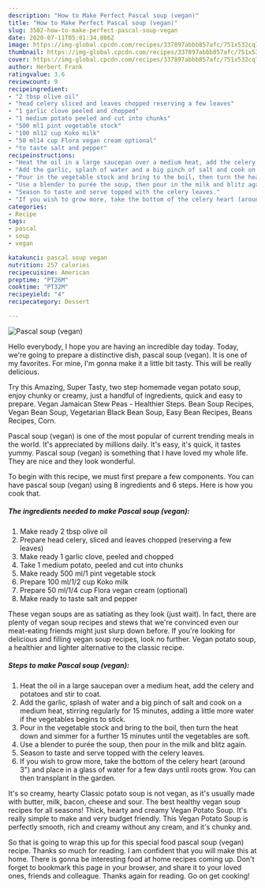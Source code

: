 ```yaml
---
description: "How to Make Perfect Pascal soup (vegan)"
title: "How to Make Perfect Pascal soup (vegan)"
slug: 3502-how-to-make-perfect-pascal-soup-vegan
date: 2020-07-11T05:01:34.086Z
image: https://img-global.cpcdn.com/recipes/337897abbb857afc/751x532cq70/pascal-soup-vegan-recipe-main-photo.jpg
thumbnail: https://img-global.cpcdn.com/recipes/337897abbb857afc/751x532cq70/pascal-soup-vegan-recipe-main-photo.jpg
cover: https://img-global.cpcdn.com/recipes/337897abbb857afc/751x532cq70/pascal-soup-vegan-recipe-main-photo.jpg
author: Herbert Frank
ratingvalue: 3.6
reviewcount: 9
recipeingredient:
- "2 tbsp olive oil"
- "head celery sliced and leaves chopped reserving a few leaves"
- "1 garlic clove peeled and chopped"
- "1 medium potato peeled and cut into chunks"
- "500 ml1 pint vegetable stock"
- "100 ml12 cup Koko milk"
- "50 ml14 cup Flora vegan cream optional"
- "to taste salt and pepper"
recipeinstructions:
- "Heat the oil in a large saucepan over a medium heat, add the celery and potatoes and stir to coat."
- "Add the garlic, splash of water and a big pinch of salt and cook on a medium heat, stirring regularly for 15 minutes, adding a little more water if the vegetables begins to stick."
- "Pour in the vegetable stock and bring to the boil, then turn the heat down and simmer for a further 15 minutes until the vegetables are soft."
- "Use a blender to purée the soup, then pour in the milk and blitz again."
- "Season to taste and serve topped with the celery leaves."
- "If you wish to grow more, take the bottom of the celery heart (around 3&#34;) and place in a glass of water for a few days until roots grow. You can then transplant in the garden."
categories:
- Recipe
tags:
- pascal
- soup
- vegan

katakunci: pascal soup vegan 
nutrition: 257 calories
recipecuisine: American
preptime: "PT26M"
cooktime: "PT32M"
recipeyield: "4"
recipecategory: Dessert

---
```



![Pascal soup (vegan)](https://img-global.cpcdn.com/recipes/337897abbb857afc/751x532cq70/pascal-soup-vegan-recipe-main-photo.jpg)

Hello everybody, I hope you are having an incredible day today. Today, we're going to prepare a distinctive dish, pascal soup (vegan). It is one of my favorites. For mine, I'm gonna make it a little bit tasty. This will be really delicious.

Try this Amazing, Super Tasty, two step homemade vegan potato soup, enjoy chunky or creamy, just a handful of ingredients, quick and easy to prepare. Vegan Jamaican Stew Peas - Healthier Steps. Bean Soup Recipes, Vegan Bean Soup, Vegetarian Black Bean Soup, Easy Bean Recipes, Beans Recipes, Corn.

Pascal soup (vegan) is one of the most popular of current trending meals in the world. It's appreciated by millions daily. It's easy, it's quick, it tastes yummy. Pascal soup (vegan) is something that I have loved my whole life. They are nice and they look wonderful.


To begin with this recipe, we must first prepare a few components. You can have pascal soup (vegan) using 8 ingredients and 6 steps. Here is how you cook that.

<!--inarticleads1-->

##### The ingredients needed to make Pascal soup (vegan):

1. Make ready 2 tbsp olive oil
1. Prepare head celery, sliced and leaves chopped (reserving a few leaves)
1. Make ready 1 garlic clove, peeled and chopped
1. Take 1 medium potato, peeled and cut into chunks
1. Make ready 500 ml/1 pint vegetable stock
1. Prepare 100 ml/1/2 cup Koko milk
1. Prepare 50 ml/1/4 cup Flora vegan cream (optional)
1. Make ready to taste salt and pepper


These vegan soups are as satiating as they look (just wait). In fact, there are plenty of vegan soup recipes and stews that we&#39;re convinced even our meat-eating friends might just slurp down before. If you&#39;re looking for delicious and filling vegan soup recipes, look no further. Vegan potato soup, a healthier and lighter alternative to the classic recipe. 

<!--inarticleads2-->

##### Steps to make Pascal soup (vegan):

1. Heat the oil in a large saucepan over a medium heat, add the celery and potatoes and stir to coat.
1. Add the garlic, splash of water and a big pinch of salt and cook on a medium heat, stirring regularly for 15 minutes, adding a little more water if the vegetables begins to stick.
1. Pour in the vegetable stock and bring to the boil, then turn the heat down and simmer for a further 15 minutes until the vegetables are soft.
1. Use a blender to purée the soup, then pour in the milk and blitz again.
1. Season to taste and serve topped with the celery leaves.
1. If you wish to grow more, take the bottom of the celery heart (around 3&#34;) and place in a glass of water for a few days until roots grow. You can then transplant in the garden.


It&#39;s so creamy, hearty Classic potato soup is not vegan, as it&#39;s usually made with butter, milk, bacon, cheese and sour. The best healthy vegan soup recipes for all seasons! Thick, hearty and creamy Vegan Potato Soup. It&#39;s really simple to make and very budget friendly. This Vegan Potato Soup is perfectly smooth, rich and creamy without any cream, and it&#39;s chunky and. 

So that is going to wrap this up for this special food pascal soup (vegan) recipe. Thanks so much for reading. I am confident that you will make this at home. There is gonna be interesting food at home recipes coming up. Don't forget to bookmark this page in your browser, and share it to your loved ones, friends and colleague. Thanks again for reading. Go on get cooking!
